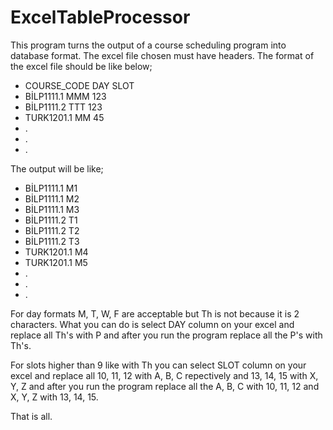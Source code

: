 # ExcelTableProcessor
This program turns the output of a course scheduling program into database format.
The excel file chosen must have headers.
The format of the excel file should be like below;

- COURSE_CODE	DAY	SLOT
- BİLP1111.1  MMM 123
- BİLP1111.2  TTT 123
- TURK1201.1  MM  45
- .
- .
- .

The output will be like;

- BİLP1111.1  M1
- BİLP1111.1  M2
- BİLP1111.1  M3
- BİLP1111.2  T1
- BİLP1111.2  T2
- BİLP1111.2  T3
- TURK1201.1  M4
- TURK1201.1  M5
- .
- .
- .

For day formats M, T, W, F are acceptable but Th is not because it is 2 characters. What you can do is select DAY column on your excel and replace all Th's with P 
and after you run the program replace all the P's with Th's.

For slots higher than 9 like with Th you can select SLOT column on your excel and replace all 10, 11, 12 with A, B, C repectively and 13, 14, 15 with X, Y, Z
and after you run the program replace all the A, B, C with 10, 11, 12 and X, Y, Z with 13, 14, 15.

That is all.
